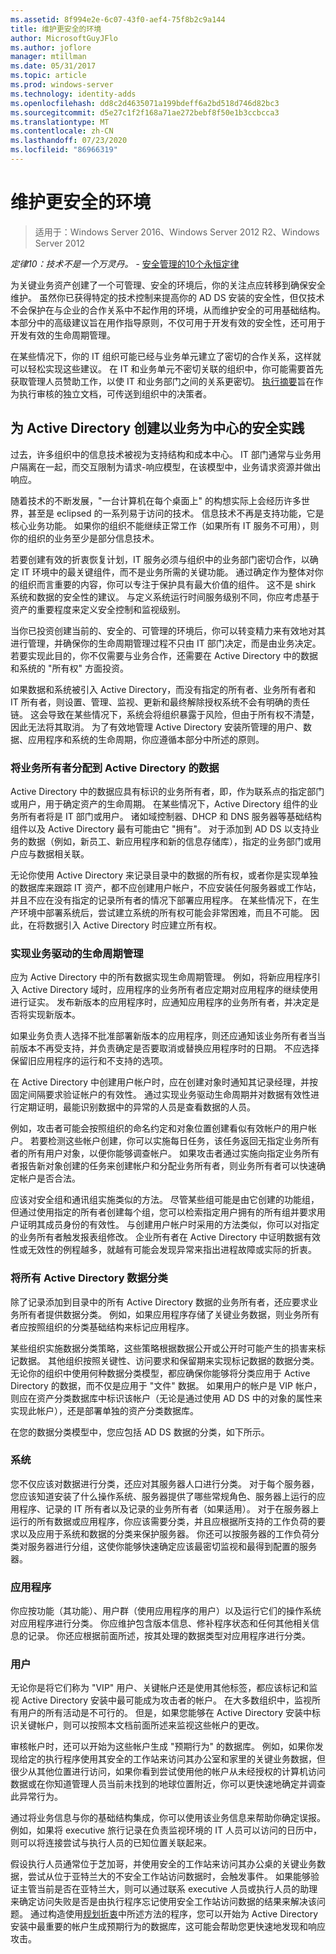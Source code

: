 ```yaml
---
ms.assetid: 8f994e2e-6c07-43f0-aef4-75f8b2c9a144
title: 维护更安全的环境
author: MicrosoftGuyJFlo
ms.author: joflore
manager: mtillman
ms.date: 05/31/2017
ms.topic: article
ms.prod: windows-server
ms.technology: identity-adds
ms.openlocfilehash: dd8c2d4635071a199bdeff6a2bd518d746d82bc3
ms.sourcegitcommit: d5e27c1f2f168a71ae272bebf8f50e1b3ccbcca3
ms.translationtype: MT
ms.contentlocale: zh-CN
ms.lasthandoff: 07/23/2020
ms.locfileid: "86966319"
---
```

# <a name="maintaining-a-more-secure-environment"></a>维护更安全的环境

>适用于：Windows Server 2016、Windows Server 2012 R2、Windows Server 2012

*定律10：技术不是一个万灵丹。* - [安全管理的10个永恒定律](/previous-versions//cc722488(v=technet.10))  
  
为关键业务资产创建了一个可管理、安全的环境后，你的关注点应转移到确保安全维护。 虽然你已获得特定的技术控制来提高你的 AD DS 安装的安全性，但仅技术不会保护在与企业的合作关系中不起作用的环境，从而维护安全的可用基础结构。 本部分中的高级建议旨在用作指导原则，不仅可用于开发有效的安全性，还可用于开发有效的生命周期管理。  
  
在某些情况下，你的 IT 组织可能已经与业务单元建立了密切的合作关系，这样就可以轻松实现这些建议。 在 IT 和业务单元不密切关联的组织中，你可能需要首先获取管理人员赞助工作，以使 IT 和业务部门之间的关系更密切。 [执行摘要](../../../ad-ds/manage/component-updates/Executive-Summary.md)旨在作为执行审核的独立文档，可传送到组织中的决策者。  
  
## <a name="creating-business-centric-security-practices-for-active-directory"></a>为 Active Directory 创建以业务为中心的安全实践  
过去，许多组织中的信息技术被视为支持结构和成本中心。 IT 部门通常与业务用户隔离在一起，而交互限制为请求-响应模型，在该模型中，业务请求资源并做出响应。  
  
随着技术的不断发展，"一台计算机在每个桌面上" 的构想实际上会经历许多世界，甚至是 eclipsed 的一系列易于访问的技术。 信息技术不再是支持功能，它是核心业务功能。 如果你的组织不能继续正常工作（如果所有 IT 服务不可用），则你的组织的业务至少是部分信息技术。  
  
若要创建有效的折衷恢复计划，IT 服务必须与组织中的业务部门密切合作，以确定 IT 环境中的最关键组件，而不是业务所需的关键功能。 通过确定作为整体对你的组织而言重要的内容，你可以专注于保护具有最大价值的组件。 这不是 shirk 系统和数据的安全性的建议。 与定义系统运行时间服务级别不同，你应考虑基于资产的重要程度来定义安全控制和监视级别。  
  
当你已投资创建当前的、安全的、可管理的环境后，你可以转变精力来有效地对其进行管理，并确保你的生命周期管理过程不只由 IT 部门决定，而是由业务决定。 若要实现此目的，你不仅需要与业务合作，还需要在 Active Directory 中的数据和系统的 "所有权" 方面投资。  
  
如果数据和系统被引入 Active Directory，而没有指定的所有者、业务所有者和 IT 所有者，则设置、管理、监视、更新和最终解除授权系统不会有明确的责任链。 这会导致在某些情况下，系统会将组织暴露于风险，但由于所有权不清楚，因此无法将其取消。 为了有效地管理 Active Directory 安装所管理的用户、数据、应用程序和系统的生命周期，你应遵循本部分中所述的原则。  
  
### <a name="assign-a-business-owner-to-active-directory-data"></a>将业务所有者分配到 Active Directory 的数据  
Active Directory 中的数据应具有标识的业务所有者，即，作为联系点的指定部门或用户，用于确定资产的生命周期。 在某些情况下，Active Directory 组件的业务所有者将是 IT 部门或用户。 诸如域控制器、DHCP 和 DNS 服务器等基础结构组件以及 Active Directory 最有可能由它 "拥有"。 对于添加到 AD DS 以支持业务的数据（例如，新员工、新应用程序和新的信息存储库），指定的业务部门或用户应与数据相关联。  
  
无论你使用 Active Directory 来记录目录中的数据的所有权，或者你是实现单独的数据库来跟踪 IT 资产，都不应创建用户帐户，不应安装任何服务器或工作站，并且不应在没有指定的记录所有者的情况下部署应用程序。 在某些情况下，在生产环境中部署系统后，尝试建立系统的所有权可能会非常困难，而且不可能。 因此，在将数据引入 Active Directory 时应建立所有权。  
  
### <a name="implement-business-driven-lifecycle-management"></a>实现业务驱动的生命周期管理  
应为 Active Directory 中的所有数据实现生命周期管理。 例如，将新应用程序引入 Active Directory 域时，应用程序的业务所有者应定期对应用程序的继续使用进行证实。 发布新版本的应用程序时，应通知应用程序的业务所有者，并决定是否将实现新版本。  
  
如果业务负责人选择不批准部署新版本的应用程序，则还应通知该业务所有者当当前版本不再受支持，并负责确定是否要取消或替换应用程序时的日期。 不应选择保留旧应用程序的运行和不支持的选项。  
  
在 Active Directory 中创建用户帐户时，应在创建对象时通知其记录经理，并按固定间隔要求验证帐户的有效性。 通过实现业务驱动生命周期并对数据有效性进行定期证明，最能识别数据中的异常的人员是查看数据的人员。  
  
例如，攻击者可能会按照组织的命名约定和对象位置创建看似有效帐户的用户帐户。 若要检测这些帐户创建，你可以实施每日任务，该任务返回无指定业务所有者的所有用户对象，以便你能够调查帐户。 如果攻击者通过实施向指定业务所有者报告新对象创建的任务来创建帐户和分配业务所有者，则业务所有者可以快速确定帐户是否合法。  
  
应该对安全组和通讯组实施类似的方法。 尽管某些组可能是由它创建的功能组，但通过使用指定的所有者创建每个组，您可以检索指定用户拥有的所有组并要求用户证明其成员身份的有效性。 与创建用户帐户时采用的方法类似，你可以对指定的业务所有者触发报表组修改。 企业所有者在 Active Directory 中证明数据有效性或无效性的例程越多，就越有可能会发现异常来指出进程故障或实际的折衷。  
  
### <a name="classify-all-active-directory-data"></a>将所有 Active Directory 数据分类  
除了记录添加到目录中的所有 Active Directory 数据的业务所有者，还应要求业务所有者提供数据分类。 例如，如果应用程序存储了关键业务数据，则业务所有者应按照组织的分类基础结构来标记应用程序。  
  
某些组织实施数据分类策略，这些策略根据数据公开或公开时可能产生的损害来标记数据。 其他组织按照关键性、访问要求和保留期来实现标记数据的数据分类。 无论你的组织中使用何种数据分类模型，都应确保你能够将分类应用于 Active Directory 的数据，而不仅是应用于 "文件" 数据。 如果用户的帐户是 VIP 帐户，则应在资产分类数据库中标识该帐户（无论是通过使用 AD DS 中的对象的属性来实现此帐户），还是部署单独的资产分类数据库。  
  
在您的数据分类模型中，您应包括 AD DS 数据的分类，如下所示。  
  
### <a name="systems"></a>系统  
您不仅应该对数据进行分类，还应对其服务器人口进行分类。 对于每个服务器，您应该知道安装了什么操作系统、服务器提供了哪些常规角色、服务器上运行的应用程序、记录的 IT 所有者以及记录的业务所有者（如果适用）。 对于在服务器上运行的所有数据或应用程序，你应该需要分类，并且应根据所支持的工作负荷的要求以及应用于系统和数据的分类来保护服务器。 你还可以按服务器的工作负荷分类对服务器进行分组，这使你能够快速确定应该最密切监视和最得到配置的服务器。  
  
### <a name="applications"></a>应用程序  
你应按功能（其功能）、用户群（使用应用程序的用户）以及运行它们的操作系统对应用程序进行分类。 你应维护包含版本信息、修补程序状态和任何其他相关信息的记录。 你还应根据前面所述，按其处理的数据类型对应用程序进行分类。  
  
### <a name="users"></a>用户  
无论你是将它们称为 "VIP" 用户、关键帐户还是使用其他标签，都应该标记和监视 Active Directory 安装中最可能成为攻击者的帐户。 在大多数组织中，监视所有用户的所有活动是不可行的。 但是，如果您能够在 Active Directory 安装中标识关键帐户，则可以按照本文档前面所述来监视这些帐户的更改。  
  
审核帐户时，还可以开始为这些帐户生成 "预期行为" 的数据库。 例如，如果你发现给定的执行程序使用其安全的工作站来访问其办公室和家里的关键业务数据，但很少从其他位置进行访问，如果你看到尝试使用他的帐户从未经授权的计算机访问数据或在你知道管理人员当前未找到的地球位置附近，你可以更快速地确定并调查此异常行为。  
  
通过将业务信息与你的基础结构集成，你可以使用该业务信息来帮助你确定误报。 例如，如果将 executive 旅行记录在负责监视环境的 IT 人员可以访问的日历中，则可以将连接尝试与执行人员的已知位置关联起来。  
  
假设执行人员通常位于芝加哥，并使用安全的工作站来访问其办公桌的关键业务数据，尝试从位于亚特兰大的不安全工作站访问数据时，会触发事件。 如果能够验证主管当前是否在亚特兰大，则可以通过联系 executive 人员或执行人员的助理来确定访问失败是否是由执行程序忘记使用安全工作站访问数据的结果来解决该问题。 通过构造使用[规划折衷](../../../ad-ds/plan/security-best-practices/Planning-for-Compromise.md)中所述方法的程序，您可以开始为 Active Directory 安装中最重要的帐户生成预期行为的数据库，这可能会帮助您更快速地发现和响应攻击。  
  

